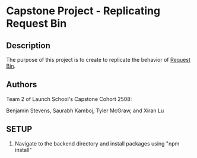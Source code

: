 # Capstone Project - Replicating Request Bin

## Description

The purpose of this project is to create to replicate the behavior of [Request Bin](https://rbaskets.in/).

## Authors

Team 2 of Launch School's Capstone Cohort 2508:

Benjamin Stevens, Saurabh Kamboj, Tyler McGraw, and Xiran Lu

## SETUP

1. Navigate to the backend directory and install packages using "npm install"

